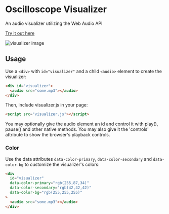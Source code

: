 # Oscilloscope Visualizer
An audio visualizer utilizing the Web Audio API

[Try it out here](https://krismania.github.io/osc-vis/)

![visualizer image](http://i.imgur.com/LmPbhfn.png)

## Usage
Use a `<div>` with `id="visualizer"` and a child `<audio>` element to create the visualizer:
```html
<div id="visualizer">
  <audio src="some.mp3"></audio>
</div>
```
Then, include visualizer.js in your page:
```html
<script src="visualizer.js"></script>
```

You may optionally give the audio element an id and control it with play(), pause() and other native methods. You may also give it the 'controls' attribute to show the browser's playback controls.

### Color
Use the data attributes `data-color-primary`, `data-color-secondary` and `data-color-bg` to customize the visualizer's colors:
```html
<div
  id="visualizer"
  data-color-primary="rgb(255,87,34)"
  data-color-secondary="rgb(42,42,42)"
  data-color-bg="rgb(255,255,255)"
>
  <audio src="some.mp3"></audio>
</div>
```
